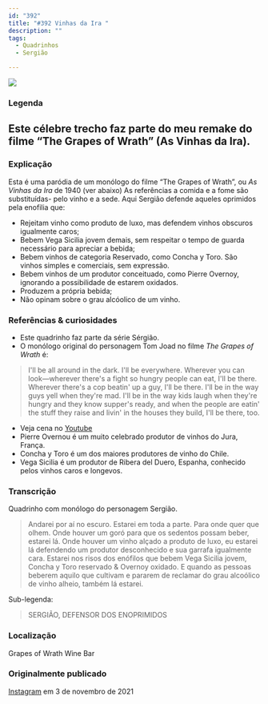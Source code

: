 ```yaml
---
id: "392"
title: "#392 Vinhas da Ira "
description: ""
tags:
  - Quadrinhos
  - Sergião

---
```


![](https://bebiodicionario-com.s3.amazonaws.com/media/posts/202111/251288379_385652529779331_4697707931893534591_n_18261534298021262.jpg)

### Legenda

Este célebre trecho faz parte do meu remake do filme “The Grapes of Wrath” (As Vinhas da Ira).
---

### Explicação

Esta é uma paródia de um monólogo do filme “The Grapes of Wrath”, ou *As Vinhas da Ira* de 1940 (ver abaixo) As referências a comida e a fome são substituídas- pelo vinho e a sede.  Aqui Sergião defende aqueles oprimidos pela enofilia que:
- Rejeitam vinho como produto de luxo, mas defendem vinhos obscuros igualmente caros;
- Bebem Vega Sicilia jovem demais, sem respeitar o tempo de guarda necessário para apreciar a bebida;
- Bebem vinhos de categoria Reservado, como Concha y Toro. São vinhos simples e comerciais, sem expressão.
- Bebem vinhos de um produtor conceituado, como Pierre Overnoy, ignorando a possibilidade de estarem oxidados.
- Produzem a própria bebida;
- Não opinam sobre o grau alcóolico de um vinho.

### Referências & curiosidades
- Este quadrinho faz parte da série Sérgião.
- O monólogo original do personagem Tom Joad no filme *The Grapes of Wrath* é:
> I'll be all around in the dark. I'll be everywhere. Wherever you can look—wherever there's a fight so hungry people can eat, I'll be there. Wherever there's a cop beatin' up a guy, I'll be there. I'll be in the way guys yell when they're mad. I'll be in the way kids laugh when they're hungry and they know supper's ready, and when the people are eatin' the stuff they raise and livin' in the houses they build, I'll be there, too.
- Veja cena no [Youtube](https://www.youtube.com/watch?v=i2JR3FmvVAw_)
- Pierre Overnou é um muito celebrado produtor de vinhos do Jura, França.
- Concha y Toro é um dos maiores produtores de vinho do Chile.
- Vega Sicilia é um produtor de Ribera del Duero, Espanha, conhecido pelos vinhos caros e longevos.

### Transcrição
Quadrinho com monólogo do personagem Sergião.

> Andarei por aí no escuro. Estarei em toda a parte. Para onde quer que olhem. Onde houver um goró para que os sedentos possam beber, estarei lá. Onde houver um vinho alçado a produto de luxo, eu estarei lá defendendo um produtor desconhecido e sua garrafa igualmente cara. Estarei nos risos dos enófilos que bebem Vega Sicilia jovem, Concha y Toro reservado & Overnoy oxidado. E quando as pessoas beberem aquilo que cultivam e pararem de reclamar do grau alcoólico de vinho alheio, também lá estarei.

Sub-legenda:
> SERGIÃO, DEFENSOR DOS ENOPRIMIDOS


### Localização

Grapes of Wrath Wine Bar

### Originalmente publicado

[Instagram](https://www.instagram.com/p/CV0TEPyLW6a/) em 3 de novembro de 2021
